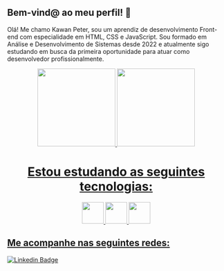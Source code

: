 ## Bem-vind@ ao meu perfil! 👋

Olá! Me chamo Kawan Peter, sou um aprendiz de desenvolvimento Front-end com especialidade em HTML, CSS e JavaScript. Sou formado em Análise e Desenvolvimento de Sistemas desde 2022 e atualmente sigo estudando em busca da primeira oportunidade para atuar como desenvolvedor profissionalmente.

<div align="center">
<a href="https://github.com/KawanPeter">
<img height="180em" src="https://github-readme-stats.vercel.app/api/top-langs/?username=KawanPeter&layout=compact&langs_count=7&theme=dracula"/>
<img height="180em" src="https://github-readme-stats.vercel.app/api?username=KawanPeter&show_icons=true&theme=dracula&include_all_commits=true&count_private=true"/>
</div>

  ## <h1 align="center"> Estou estudando as seguintes tecnologias: </h1>

  <div align="center">
<img src="https://cdn.jsdelivr.net/gh/devicons/devicon/icons/html5/html5-original.svg" widht='50' height='50'/> <img src="https://cdn.jsdelivr.net/gh/devicons/devicon/icons/css3/css3-original.svg" widht='50' height='50' />  <img src="https://cdn.jsdelivr.net/gh/devicons/devicon/icons/javascript/javascript-original.svg" widht='50' height='50'/> </div>
  
  ## Me acompanhe nas seguintes redes:
  
  [![Linkedin Badge](https://img.shields.io/badge/-LinkedIn-blue?style=flat-square&logo=Linkedin&logoColor=white&link=https://www.linkedin.com/in/kawanpeter/)](https://www.linkedin.com/in/kawanpeter/)
          
